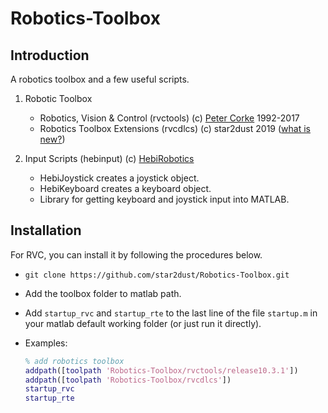 # Robotics-Toolbox
## Introduction

A robotics toolbox and a few useful scripts.

1. Robotic Toolbox
	- Robotics, Vision &amp; Control (rvctools) (c) [Peter Corke](http://www.petercorke.com) 1992-2017 
	- Robotics Toolbox Extensions  (rvcdlcs)  (c) star2dust 2019 ([what is new?](https://github.com/star2dust/Robotics-Toolbox/tree/master/rvcdlcs))

2. Input Scripts (hebinput) (c) [HebiRobotics](https://github.com/HebiRobotics/MatlabInput)
	-  HebiJoystick creates a joystick object. 
	-  HebiKeyboard creates a keyboard object.
	-  Library for getting keyboard and joystick input into MATLAB.


## Installation

For RVC, you can install it by following the procedures below.

- `git clone https://github.com/star2dust/Robotics-Toolbox.git`

- Add the toolbox folder to matlab path.
  
- Add `startup_rvc` and `startup_rte` to the last line of the file `startup.m` in your matlab default working folder (or just run it directly).

- Examples:

  ```matlab
  % add robotics toolbox
  addpath([toolpath 'Robotics-Toolbox/rvctools/release10.3.1'])
  addpath([toolpath 'Robotics-Toolbox/rvcdlcs'])
  startup_rvc
  startup_rte
  ```


